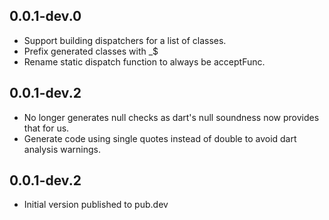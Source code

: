 ## 0.0.1-dev.0 
- Support building dispatchers for a list of classes.
- Prefix generated classes with _$
- Rename static dispatch function to always be acceptFunc.

## 0.0.1-dev.2
- No longer generates null checks as dart's null soundness now provides that for us. 
- Generate code using single quotes instead of double to avoid dart analysis warnings.

## 0.0.1-dev.2

- Initial version published to pub.dev
